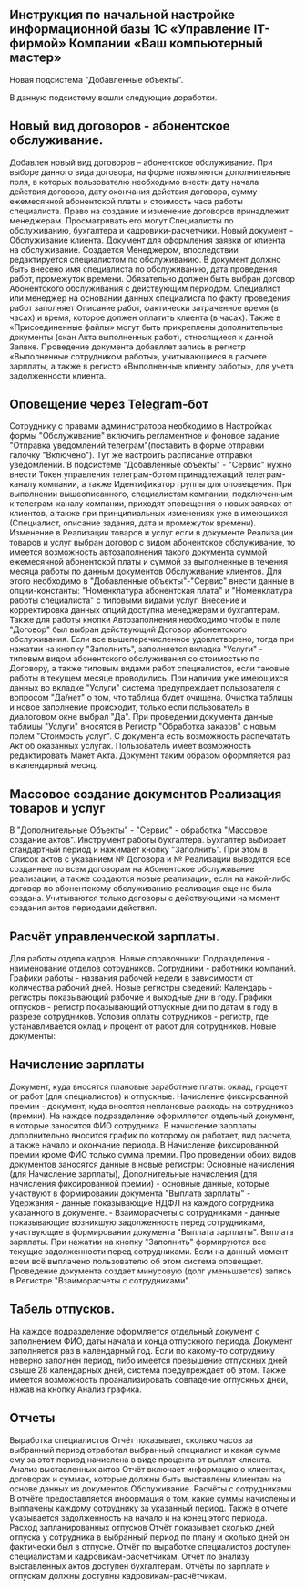 ## Инструкция по начальной настройке информационной базы 1С «Управление IT-фирмой» Компании «Ваш компьютерный мастер»

Новая подсистема "Добавленные объекты".

В данную подсистему вошли следующие  доработки.

## Новый вид договоров - абонентское обслуживание. 
Добавлен новый вид договоров – абонентское обслуживание. При выборе данного вида договора, на форме появляются дополнительные поля, в которых пользователю необходимо внести дату начала действия договора, дату окончания действия договора, сумму ежемесячной абонентской платы и стоимость часа работы специалиста. Право на создание и изменение договоров принадлежит менеджерам. Просматривать его могут Специалисты по обслуживанию, бухгалтера и кадровики-расчетчики.
Новый документ – Обслуживание клиента. Документ для оформления заявки от клиента на обслуживание. Создается Менеджером, впоследствии редактируется специалистом по обслуживанию. В документ должно быть внесено имя специалиста по обслуживанию, дата проведения работ, промежуток времени. Обязательно должен быть выбран договор Абонентского обслуживания с действующим периодом. Специалист или менеджер на основании данных специалиста по факту проведения работ заполняет Описание работ, фактически затраченное время (в часах) и время, которое должен оплатить клиента (в часах). Также в «Присоединенные файлы» могут быть прикреплены дополнительные документы (скан Акта выполненных работ), относящиеся к данной Заявке. Проведение документа добавляет запись в регистр «Выполненные сотрудником работы», учитывающиеся в расчете зарплаты, а также в регистр «Выполненные клиенту работы», для учета задолженности клиента.

## Оповещение через Telegram-бот
Сотруднику с правами администратора необходимо в Настройках формы "Обслуживание" включить регламентное и фоновое задание "Отправка уведомлений телеграм"(поставить в форме отправки галочку "Включено"). Тут же настроить расписание отправки уведомлений. В подсистеме "Добавленные объекты" - "Сервис" нужно внести Токен управления телеграм-ботом принадлежащий телеграм-каналу компании, а также Идентификатор группы для оповещения. При выполнении вышеописанного, специалистам компании, подключенным к телеграм-каналу компании, приходят оповещения о новых заявках от клиентов, а также при принципиальных изменениях уже в имеющихся (Специалист, описание задания, дата и промежуток времени). Изменение в Реализации товаров и услуг если в документе Реализации товаров и услуг выбран договор с видом абонентское обслуживание, то имеется возможность автозаполнения такого документа суммой ежемесячной абонентской платы и суммой за выполненные в течения месяца работы по данным документов Обслуживание клиентов. Для этого необходимо в "Добавленные объекты"-"Сервис" внести данные в опции-константы: "Номенклатура абонентская плата" и "Номенклатура работы специалиста" с типовыми видами услуг. Внесение и корректировка данных опций доступна менеджерам и бухгалтерам. Также для работы кнопки Автозаполнения необходимо чтобы в поле "Договор" был выбран действующий Договор абонентского обслуживания. Если все вышеперечисленное удовлетворено, тогда при нажатии на кнопку "Заполнить", заполняется вкладка "Услуги" - типовым видом абонентского обслуживания со стоимостью по Договору, а также типовым видами работ специалистов, если таковые работы в текущем месяце проводились. При наличии уже имеющихся данных во вкладке "Услуги" система предупреждает пользователя с вопросом "Да/нет" о том, что таблица будет очищена. Очистка таблицы и новое заполнение происходит, только если пользователь в диалоговом окне выбрал "Да". При проведении документа данные таблицы "Услуги" вносятся в Регистр "Обработка заказов" с новым полем "Стоимость услуг". С документа есть возможность распечатать Акт об оказанных услугах. Пользователь имеет возможность редактировать Макет Акта. Документ таким образом оформляется раз в календарный месяц.

## Массовое создание документов Реализация товаров и услуг 
В "Дополнительные Объекты" - "Сервис" - обработка "Массовое создание актов". Инструмент работы бухгалтера. Бухгалтер выбирает стандартный период и нажимает кнопку "Заполнить". При этом в Список актов с указанием № Договора и № Реализации выводятся все созданные по всем договорам на Абонентское обслуживание реализации, а также создаются новые реализации, если на какой-либо договор по абонентскому обслуживанию реализация еще не была создана. Учитываются только договоры с действующими на момент создания актов периодами действия.

## Расчёт управленческой зарплаты. 
Для работы отдела кадров. Новые справочники: Подразделения - наименование отделов сотрудников. Сотрудники - работники компаний. Графики работы - названия рабочей недели в зависимости от количества рабочий дней. Новые регистры сведений: Календарь - регистры показывающий рабочие и выходные дни в году. Графики отпусков - регистр показывающий отпускные дни по датам в году в разрезе сотрудников. Условия оплаты сотрудников - регистр, где устанавливается оклад и процент от работ для сотрудников. Новые документы:

## Начисление зарплаты 
Документ, куда вносятся плановые заработные платы: оклад, процент от работ (для специалистов) и отпускные. Начисление фиксированной премии - документ, куда вносятся неплановые расходы на сотрудников (премии). На каждое подразделение оформляется отдельный документ, в которые заносится ФИО сотрудника. В начисление зарплаты дополнительно вносится график по которому он работает, вид расчета, а также начало и окончание периода. В Начисление фиксированной премии кроме ФИО только сумма премии. Про проведении обоих видов документов заносятся данные в новые регистры: Основные начисления (для Начисление зарплаты), Дополнительные начисления (для начисления фиксированной премии) - основные данные, которые участвуют в формировании документа "Выплата зарплаты" - Удержания - данные показывающие НДФЛ на каждого сотрудника указанного в документе. - Взаиморасчеты с сотрудниками - данные показывающие возникшую задолженность перед сотрудниками, участвующие в формировании документа "Выплата зарплаты". Выплата зарплаты. При нажатии на кнопку "Заполнить" формируются все текущие задолженности перед сотрудниками. Если на данный момент всем всё выплачено пользователю об этом система оповещает. Проведение документа создает минусовую (долг уменьшается) запись в Регистре "Взаиморасчеты с сотрудниками".
## Табель отпусков. 
На каждое подразделение оформляется отдельный документ с заполнением ФИО, даты начала и конца отпускного периода. Документ заполняется раз в календарный год. Если по какому-то сотруднику неверно заполнен период, либо имеется превышение отпускных дней свыше 28 календарных дней, система предупреждает об этом. Также имеется возможность проанализировать совпадение отпускных дней, нажав на кнопку Анализ графика.

## Отчеты
Выработка специалистов Отчёт показывает, сколько часов за выбранный период отработал выбранный специалист и какая сумма ему за этот период начислена в виде процента от выплат клиента.
Анализ выставленных актов Отчёт включает информацию о клиентах, договорах и суммах, которые должны быть выставлены клиентам на основе данных из документов Обслуживание.
Расчёты с сотрудниками В отчёте предоставляется информация о том, какие суммы начислены и выплачены каждому сотруднику за указанный период. Также в отчете указывается задолженность на начало и на конец этого периода.
Расход запланированных отпусков Отчёт показывает сколько дней отпуска у сотрудника в выбранный период по плану и сколько дней он фактически был в отпуске.
Отчёт по выработке специалистов доступен специалистам и кадровикам-расчетчикам.
Отчёт по анализу выставленных актов доступен бухгалтерам.
Отчёты по зарплате и отпускам должны доступны кадровикам-расчётчикам.


